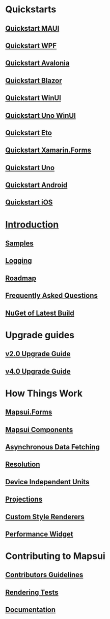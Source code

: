 # Quickstarts
## [Quickstart MAUI](getting-started-maui.md)
## [Quickstart WPF](getting-started-wpf.md)
## [Quickstart Avalonia](getting-started-avalonia.md)
## [Quickstart Blazor](getting-started-blazor.md)
## [Quickstart WinUI](getting-started-winui.md)
## [Quickstart Uno WinUI](getting-started-uno-winui.md)
## [Quickstart Eto](getting-started-eto.md)
## [Quickstart Xamarin.Forms](getting-started-xamarin-forms.md)
## [Quickstart Uno](getting-started-uno.html)
## [Quickstart Android](getting-started-android.md)
## [Quickstart iOS](getting-started-ios.md)

# [Introduction](home.md)
## [Samples](samples.md)
## [Logging](logging.md)
## [Roadmap](roadmap.md)
## [Frequently Asked Questions](faq.md)
## [NuGet of Latest Build](nuget-of-latest-build.md)

# Upgrade guides
## [v2.0 Upgrade Guide](v2.0-upgrade-guide.md)
## [v4.0 Upgrade Guide](v4.0-upgrade-guide.md)

# How Things Work
## [Mapsui.Forms](mapsui-forms.md)
## [Mapsui Components](mapsui-components.md)
## [Asynchronous Data Fetching](async-fetching.md)
## [Resolution](resolution.md)
## [Device Independent Units](device-independent-units.md)
## [Projections](projections.md)
## [Custom Style Renderers](custom-style-renders.md)
## [Performance Widget](performance-widget.md)

# Contributing to Mapsui
## [Contributors Guidelines](contributors-guidelines.md)
## [Rendering Tests](rendering-tests.md)
## [Documentation](documentation.md)
